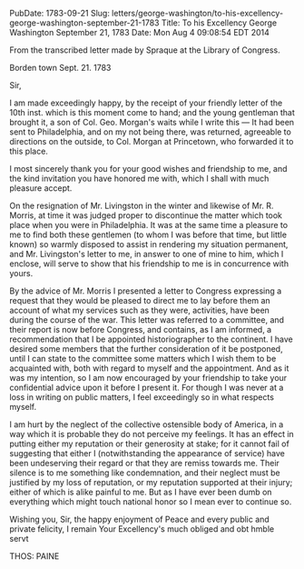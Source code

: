 PubDate: 1783-09-21
Slug: letters/george-washington/to-his-excellency-george-washington-september-21-1783
Title: To his Excellency George Washington  September 21, 1783
Date: Mon Aug  4 09:08:54 EDT 2014

   From the transcribed letter made by Spraque at the Library of Congress.

   Borden town Sept. 21. 1783

   Sir,

   I am made exceedingly happy, by the receipt of your friendly letter of the
   10th inst. which is this moment come to hand; and the young gentleman
   that brought it, a son of Col. Geo. Morgan's waits while I write this &mdash; It
   had been sent to Philadelphia, and on my not being there, was returned,
   agreeable to directions on the outside, to Col. Morgan at Princetown, who
   forwarded it to this place.

   I most sincerely thank you for your good wishes and friendship to me, and
   the kind invitation you have honored me with, which I shall with much
   pleasure accept.

   On the resignation of Mr. Livingston in the winter and likewise of Mr. R.
   Morris, at time it was judged proper to discontinue the matter
   which took place when you were in Philadelphia. It was at the same time a
   pleasure to me to find both these gentlemen (to whom
   I was before that time, but little known) so warmly disposed to assist in
   rendering my situation permanent, and Mr. Livingston's letter to me, in
   answer to one of mine to him, which I enclose, will serve to show that his
   friendship to me is in concurrence with yours.

   By the advice of Mr. Morris I presented a letter to Congress expressing a
   request that they would be pleased to direct me to lay before them an
   account of what my services such as they were, activities, have been
   during the course of the war. This letter was referred to a committee, and
   their report is now before Congress, and contains, as I am informed, a
   recommendation that I be appointed historiographer to the continent. I
   have desired some members that the further consideration of it be
   postponed, until I can state to the committee some matters which I wish
   them to be acquainted with, both with regard to myself and the
   appointment. And as it was my intention, so I am now encouraged by your
   friendship to take your confidential advice upon it before I present it.
   For though I was never at a loss in writing on public matters, I feel
   exceedingly so in what respects myself.

   I am hurt by the neglect of the collective ostensible body of America, in
   a way which it is probable they do not perceive my feelings. It has an
   effect in putting either my reputation or their generosity at stake; for
   it cannot fail of suggesting that either I (notwithstanding the appearance
   of service) have been undeserving their regard or that they are remiss
   towards me. Their silence is to me something like condemnation, and their
   neglect must be justified by my loss of reputation, or my reputation
   supported at their injury; either of which is alike painful to me. But as
   I have ever been dumb on everything which might touch national honor so I
   mean ever to continue so.

   Wishing you, Sir, the happy enjoyment of Peace and every public and private felicity, 
   I remain Your Excellency's much obliged and obt hmble servt

   THOS: PAINE

  


